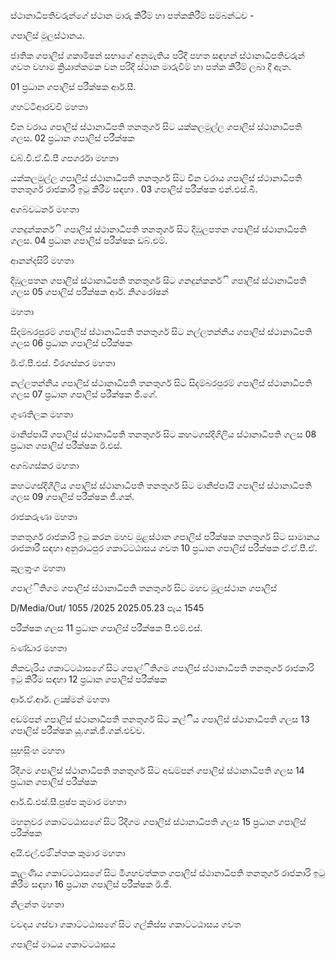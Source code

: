ස්ථානාධිපතිවරුන්ගේ ස්ථාන මාරු කිරීම් හා පත්කකිරීම් සම්බන්ධව -

ගපාලිස් මූලස්ථානය.

ජාතික ගපාලිස් ගකාමිෂන් සභාගේ අනුමැතිය පරිදි පහත සඳහන් ස්ථානාධිපතිවරුන් ගවත වහාම ක්‍රියාත්කමක වන පරිදි ස්ථාන මාරුවීම් හා පත්ක කිරීම් ලබා දී ඇත.

01 ප්‍රධාන ගපාලිස් පරීක්ෂක ආර්.සී.

ගහට්ටිආරච්චි මහතා

චීන වරාය ගපාලිස් ස්ථානාධිපති තනතුගර් සිට යක්කලමුල්ල ගපාලිස් ස්ථානාධිපති ගලස. 02 ප්‍රධාන ගපාලිස් පරීක්ෂක

ඩබ්.වී.ඒ.ඩී.පී ගපගර්රා මහතා

යක්කලමුල්ල ගපාලිස් ස්ථානාධිපති තනතුගර් සිට චීන වරාය ගපාලිස් ස්ථානාධිපති තනතුගර් රාජකාරී ඉටු කිරීම සඳහා . 03 ගපාලිස් පරීක්ෂක එන්.එස්.බී.

අගබ්වධර්න මහතා

ගනදුන්කනර්ි ගපාලිස් ස්ථානාධිපති තනතුගර් සිට දිඹුලපතන ගපාලිස් ස්ථානාධිපති ගලස. 04 ප්‍රධාන ගපාලිස් පරීක්ෂක ඩබ්.එම්.

ආනන්දසිරි මහතා

දිඹුලපතන ගපාලිස් ස්ථානාධිපති තනතුගර් සිට ගනදුන්කනර්ි ගපාලිස් ස්ථානාධිපති ගලස 05 ගපාලිස් පරීක්ෂක ආර්. නිගරෝෂන්

මහතා

සිදම්බරපුරම් ගපාලිස් ස්ථානාධිපති තනතුගර් සිට නල්ලතන්නිය ගපාලිස් ස්ථානාධිපති ගලස 06 ප්‍රධාන ගපාලිස් පරීක්ෂක

ඊ.ඒ.පී.එස්. වීරගස්කර මහතා

නල්ලතන්නිය ගපාලිස් ස්ථානාධිපති තනතුගර් සිට සිදම්බරපුරම් ගපාලිස් ස්ථානාධිපති ගලස 07 ප්‍රධාන ගපාලිස් පරීක්ෂක ජී.ගේ.

ගුණතිලක මහතා

මානිප්පායි ගපාලිස් ස්ථානාධිපති තනතුගර් සිට කහටගස්දිගිලිය ස්ථානාධිපති ගලස 08 ප්‍රධාන ගපාලිස් පරීක්ෂක ඊ.එස්.

අගබ්ගස්කර මහතා

කහටගස්දිගිලිය ගපාලිස් ස්ථානාධිපති තනතුගර් සිට මානිප්පායි ගපාලිස් ස්ථානාධිපති ගලස 09 ගපාලිස් පරීක්ෂක ජී.ගක්.

රාජකරුණා මහතා

තනතුගර් රාජකාරි ඉටු කරන මහව මූළස්ථාන ගපාලිස් පරීක්ෂක තනතුගර් සිට සාමානය රාජකාරී සඳහා අනුරාධපුර ගකාට්ටඨාසය ගවත 10 ප්‍රධාන ගපාලිස් පරීක්ෂක ඒ.ඒ.පී.ඒ.

කුලතුුංග මහතා

ගපාල්ිතිගම ගපාලිස් ස්ථානාධිපති තනතුගර් සිට මහව මූලස්ථාන ගපාලිස්

D/Media/Out/ 1055 /2025 2025.05.23 පැය 1545

පරීක්ෂක ගලස 11 ප්‍රධාන ගපාලිස් පරීක්ෂක පී.එම්.එස්.

බණ්ඩාර මහතා

නිකවැරිය ගකාට්ටඨාසගේ සිට ගපාල්ිතිගම ගපාලිස් ස්ථානාධිපති තනතුගර් රාජකාරි ඉටු කිරීම සඳහා 12 ප්‍රධාන ගපාලිස් පරීක්ෂක

ආර්.ඒ.ආර්. ලක්‍ෂ්මන් මහතා

අඩම්පන් ගපාලිස් ස්ථානාධිපති තනතුගර් සිට කල්ිිය ගපාලිස් ස්ථානාධිපති ගලස 13 ගපාලිස් පරීක්ෂක යූ.ගක්.ජී.ගක්.එච්ච.

සුභසිුංහ මහතා

රිදීගම ගපාලිස් ස්ථානාධිපති තනතුගර් සිට අඩම්පන් ගපාලිස් ස්ථානාධිපති ගලස 14 ප්‍රධාන ගපාලිස් පරීක්ෂක

ආර්.ඩී.එස්.සී.පුෂ්ප කුමාර මහතා

මහනුවර ගකාට්ටඨාසගේ සිට රිදීගම ගපාලිස් ස්ථානාධිපති ගලස 15 ප්‍රධාන ගපාලිස් පරීක්ෂක

අයි.එල්.එම්.ින්තක කුමාර මහතා

කැලණිය ගකාට්ටඨාසගේ සිට මීගහවත්කත ගපාලිස් ස්ථානාධිපති තනතුගර් රාජකාරි ඉටු කිරීම සඳහා 16 ප්‍රධාන ගපාලිස් පරීක්ෂක ඊ.ජී.

නිලන්ත මහතා

වවදය ගස්වා ගකාට්ටඨාසගේ සිට ගල්කිස්ස ගකාට්ටඨාසය ගවත

ගපාලිස් මාධය ගකාට්ටඨාසය